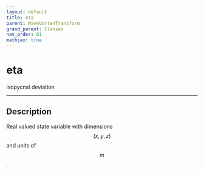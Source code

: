```yaml
---
layout: default
title: eta
parent: WaveVortexTransform
grand_parent: Classes
nav_order: 81
mathjax: true
---
```


#  eta

isopycnal deviation


---

## Description
Real valued state variable with dimensions $$(x,y,z)$$ and units of $$m$$.

